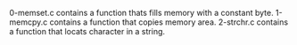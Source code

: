 0-memset.c contains a function thats fills memory with a constant byte.
1-memcpy.c contains a function that copies memory area.
2-strchr.c contains a function that locats character in a string.

